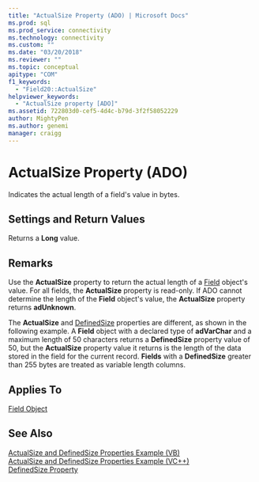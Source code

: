 ```yaml
---
title: "ActualSize Property (ADO) | Microsoft Docs"
ms.prod: sql
ms.prod_service: connectivity
ms.technology: connectivity
ms.custom: ""
ms.date: "03/20/2018"
ms.reviewer: ""
ms.topic: conceptual
apitype: "COM"
f1_keywords: 
  - "Field20::ActualSize"
helpviewer_keywords: 
  - "ActualSize property [ADO]"
ms.assetid: 722803d0-cef5-4d4c-b79d-3f2f58052229
author: MightyPen
ms.author: genemi
manager: craigg
---
```

# ActualSize Property (ADO)
Indicates the actual length of a field's value in bytes.  
  
## Settings and Return Values  
 Returns a **Long** value.  
  
## Remarks  
 Use the **ActualSize** property to return the actual length of a [Field](../../../ado/reference/ado-api/field-object.md) object's value. For all fields, the **ActualSize** property is read-only. If ADO cannot determine the length of the **Field** object's value, the **ActualSize** property returns **adUnknown**.  
  
 The **ActualSize** and [DefinedSize](../../../ado/reference/ado-api/definedsize-property.md) properties are different, as shown in the following example. A **Field** object with a declared type of **adVarChar** and a maximum length of 50 characters returns a **DefinedSize** property value of 50, but the **ActualSize** property value it returns is the length of the data stored in the field for the current record. **Fields** with a **DefinedSize** greater than 255 bytes are treated as variable length columns.  
  
## Applies To  
 [Field Object](../../../ado/reference/ado-api/field-object.md)  
  
## See Also  
 [ActualSize and DefinedSize Properties Example (VB)](../../../ado/reference/ado-api/actualsize-and-definedsize-properties-example-vb.md)   
 [ActualSize and DefinedSize Properties Example (VC++)](../../../ado/reference/ado-api/actualsize-and-definedsize-properties-example-vc.md)   
 [DefinedSize Property](../../../ado/reference/ado-api/definedsize-property.md)
